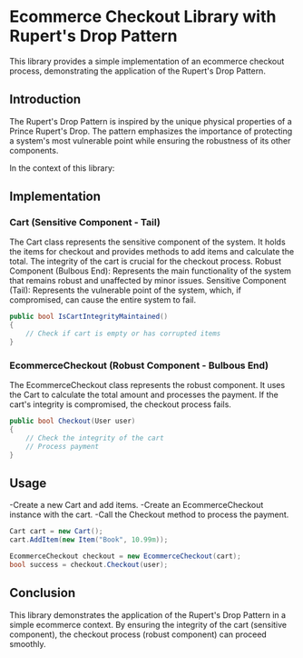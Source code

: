 # Ecommerce Checkout Library with Rupert's Drop Pattern
This library provides a simple implementation of an ecommerce checkout process, demonstrating the application of the Rupert's Drop Pattern.

## Introduction
The Rupert's Drop Pattern is inspired by the unique physical properties of a Prince Rupert's Drop. The pattern emphasizes the importance of protecting a system's most vulnerable point while ensuring the robustness of its other components.

In the context of this library:

## Implementation
### Cart (Sensitive Component - Tail)
The Cart class represents the sensitive component of the system. It holds the items for checkout and provides methods to add items and calculate the total. The integrity of the cart is crucial for the checkout process.
Robust Component (Bulbous End): Represents the main functionality of the system that remains robust and unaffected by minor issues.
Sensitive Component (Tail): Represents the vulnerable point of the system, which, if compromised, can cause the entire system to fail.

```csharp
public bool IsCartIntegrityMaintained()
{
    // Check if cart is empty or has corrupted items
}
```
### EcommerceCheckout (Robust Component - Bulbous End)
The EcommerceCheckout class represents the robust component. It uses the Cart to calculate the total amount and processes the payment. If the cart's integrity is compromised, the checkout process fails.

```csharp
public bool Checkout(User user)
{
    // Check the integrity of the cart
    // Process payment
}
```
## Usage
-Create a new Cart and add items.
-Create an EcommerceCheckout instance with the cart.
-Call the Checkout method to process the payment.
```csharp
Cart cart = new Cart();
cart.AddItem(new Item("Book", 10.99m));

EcommerceCheckout checkout = new EcommerceCheckout(cart);
bool success = checkout.Checkout(user);
```
## Conclusion
This library demonstrates the application of the Rupert's Drop Pattern in a simple ecommerce context. By ensuring the integrity of the cart (sensitive component), the checkout process (robust component) can proceed smoothly.

